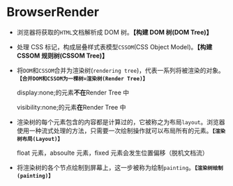 # BrowserRender

- 浏览器将获取的`HTML`文档解析成 DOM 树。**【构建 DOM 树(DOM Tree)】**

- 处理 CSS 标记，构成层叠样式表模型`CSSOM`(CSS Object Model)。**【构建 CSSOM 规则树(CSSOM Tree)】**

- 将`DOM`和`CSSOM`合并为渲染树(`rendering tree`)，代表一系列将被渲染的对象。**`【合并DOM和CSSOM为一棵树=渲染树(Render Tree)】`**

  display:none;的元素**不在**Render Tree 中

  visibility:none;的元素**在**Render Tree 中

- 渲染树的每个元素包含的内容都是计算过的，它被称之为布局`layout`。浏览器使用一种流式处理的方法，只需要一次绘制操作就可以布局所有的元素。**`【渲染树布局(Layout)】`**

  float 元素，absoulte 元素，fixed 元素会发生位置偏移（脱机文档流）

- 将渲染树的各个节点绘制到屏幕上，这一步被称为绘制`painting`。**`【渲染树绘制(painting)】`**
